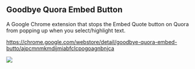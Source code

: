 Goodbye Quora Embed Button
--

A Google Chrome extension that stops the Embed Quote button on Quora from popping up when you select/highlight text.

https://chrome.google.com/webstore/detail/goodbye-quora-embed-butto/ajpcmnmkmdijmiabfclcpogoagnbnjca

![](https://raw.github.com/createch/goodbye-quora-embed-button/master/psd/splashv2.png)


